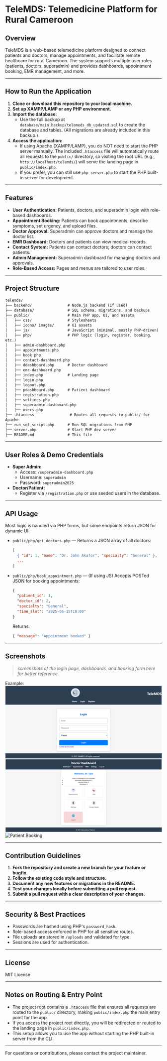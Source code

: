 # TeleMDS: Telemedicine Platform for Rural Cameroon

## Overview
TeleMDS is a web-based telemedicine platform designed to connect patients and doctors, manage appointments, and facilitate remote healthcare for rural Cameroon. The system supports multiple user roles (patients, doctors, superadmin) and provides dashboards, appointment booking, EMR management, and more.

---

## How to Run the Application
1. **Clone or download this repository to your local machine.**
2. **Set up XAMPP/LAMP or any PHP environment.**
3. **Import the database:**
   - Use the full backup at `database/main.backup/telemeds_db_updated.sql` to create the database and tables. (All migrations are already included in this backup.)
4. **Access the application:**
   - If using Apache (XAMPP/LAMP), you do NOT need to start the PHP server manually. The included `.htaccess` file will automatically route all requests to the `public/` directory, so visiting the root URL (e.g., `http://localhost/telemds/`) will serve the landing page in `public/index.php`.
   - If you prefer, you can still use `php server.php` to start the PHP built-in server for development.

---

## Features
- **User Authentication:** Patients, doctors, and superadmin login with role-based dashboards.
- **Appointment Booking:** Patients can book appointments, describe symptoms, set urgency, and upload files.
- **Doctor Approval:** Superadmin can approve doctors and manage the doctor list.
- **EMR Dashboard:** Doctors and patients can view medical records.
- **Contact System:** Patients can contact doctors; doctors can contact patients.
- **Admin Management:** Superadmin dashboard for managing doctors and approvals.
- **Role-Based Access:** Pages and menus are tailored to user roles.

---

## Project Structure
```
telemds/
├── backend/                # Node.js backend (if used)
├── database/               # SQL schema, migrations, and backups
├── public/                 # Main PHP app, UI, and assets
│   ├── css/                # Stylesheets
│   ├── icons/ images/      # UI assets
│   ├── js/                 # JavaScript (minimal, mostly PHP-driven)
│   ├── php/                # PHP logic (login, register, booking, etc.)
│   ├── admin-dashboard.php
│   ├── appointments.php
│   ├── book.php
│   ├── contact-dashboard.php
│   ├── ddashboard.php      # Doctor dashboard
│   ├── emr-dashboard.php
│   ├── index.php           # Landing page
│   ├── login.php
│   ├── logout.php
│   ├── pdashboard.php      # Patient dashboard
│   ├── registration.php
│   ├── settings.php
│   ├── superadmin-dashboard.php
│   ├── users.php
├── .htaccess                # Routes all requests to public/ for Apache
├── run_sql_script.php      # Run SQL migrations from PHP
├── server.php              # Start PHP dev server
├── README.md               # This file
```

---

## User Roles & Demo Credentials
- **Super Admin:**
  - Access: `/superadmin-dashboard.php`
  - Username: `superadmin`
  - Password: `superadmin2025`
- **Doctor/Patient:**
  - Register via `/registration.php` or use seeded users in the database.

---

## API Usage
Most logic is handled via PHP forms, but some endpoints return JSON for dynamic UI:

- `public/php/get_doctors.php` — Returns a JSON array of all doctors:
  ```json
  [
    { "id": 1, "name": "Dr. John Akafor", "specialty": "General" },
    ...
  ]
  ```
- `public/php/book_appointment.php` — (If using JS) Accepts POSTed JSON for booking appointments:
  ```json
  {
    "patient_id": 1,
    "doctor_id": 2,
    "specialty": "General",
    "time_slot": "2025-06-15T10:00"
  }
  ```
  Returns:
  ```json
  { "message": "Appointment booked" }
  ```

---

## Screenshots
> _screenshots of the login page, dashboards, and booking form here for better reference._

Example:
![Login Page](screenshots/login.png)
![Doctor Dashboard](screenshots/doctor-dashboard.png)
![Patient Booking](screenshots/patient-booking.png)

---

## Contribution Guidelines
1. **Fork the repository and create a new branch for your feature or bugfix.**
2. **Follow the existing code style and structure.**
3. **Document any new features or migrations in the README.**
4. **Test your changes locally before submitting a pull request.**
5. **Submit a pull request with a clear description of your changes.**

---

## Security & Best Practices
- Passwords are hashed using PHP's `password_hash`.
- Role-based access enforced in PHP for all sensitive routes.
- File uploads are stored in `/uploads` and validated for type.
- Sessions are used for authentication.

---

## License
MIT License

---

## Notes on Routing & Entry Point
- The project root contains a `.htaccess` file that ensures all requests are routed to the `public/` directory, making `public/index.php` the main entry point for the app.
- If you access the project root directly, you will be redirected or routed to the landing page in `public/index.php`.
- This setup allows you to use the app without starting the PHP built-in server from the CLI.

---
For questions or contributions, please contact the project maintainer.
